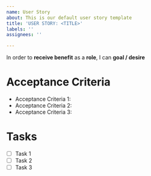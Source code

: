 ```yaml
---
name: User Story
about: This is our default user story template
title: 'USER STORY: <TITLE>'
labels: ''
assignees: ''

---
```


In order to **receive benefit** as a **role**, I can **goal / desire**

# Acceptance Criteria

- Acceptance Criteria 1:
- Acceptance Criteria 2:
- Acceptance Criteria 3:


# Tasks
- [ ] Task 1
- [ ] Task 2
- [ ] Task 3

